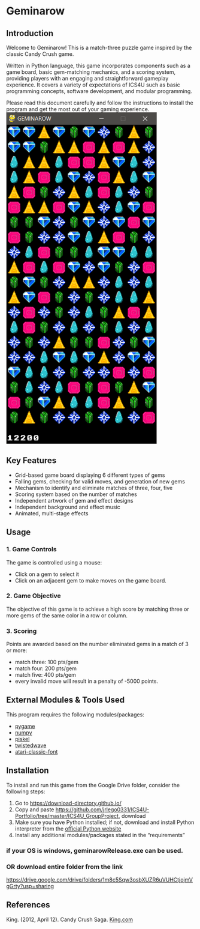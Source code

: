 # Geminarow
## Introduction
Welcome to Geminarow! This is a match-three puzzle game inspired by the classic Candy Crush game. 

Written in Python language, this game incorporates components such as a game board, basic gem-matching mechanics, and a scoring system, providing players with an engaging and straightforward gameplay experience. It covers a variety of expectations of ICS4U such as basic programming concepts, software development, and modular programming. 

Please read this document carefully and follow the instructions to install the program and get the most out of your gaming experience.
![gameplay](https://github.com/jrlego0331/ICS4U-Portfolio/blob/master/ICS4U_GroupProject/gameplay.PNG)

## Key Features
- Grid-based game board displaying 6 different types of gems
- Falling gems, checking for valid moves, and generation of new gems
- Mechanism to identify and eliminate matches of three, four, five
- Scoring system based on the number of matches
- Independent artwork of gem and effect designs
- Independent background and effect music
- Animated, multi-stage effects


## Usage
### 1. Game Controls
The game is controlled using a mouse:
- Click on a gem to select it
- Click on an adjacent gem to make moves on the game board.

### 2. Game Objective
The objective of this game is to achieve a high score by matching three or more gems of the same color in a row or column. 

### 3. Scoring
Points are awarded based on the number eliminated gems in a match of 3 or more:
- match three: 100 pts/gem
- match four: 200 pts/gem
- match five: 400 pts/gem
- every invalid move will result in a penalty of -5000 points.


## External Modules & Tools Used
This program requires the following modules/packages: 
- [pygame](https://www.pygame.org/)
- [numpy](https://numpy.org/)
- [piskel](https://www.piskelapp.com)
- [twistedwave](https://twistedwave.com/online)
- [atari-classic-font](https://www.fontspace.com/atari-classic-font-f30342)


## Installation
To install and run this game from the Google Drive folder, consider the following steps:
1. Go to https://download-directory.github.io/
2. Copy and paste https://github.com/jrlego0331/ICS4U-Portfolio/tree/master/ICS4U_GroupProject, download
3. Make sure you have Python installed; if not, download and install Python interpreter from the [official Python website](https://www.python.org)
4. Install any additional modules/packages stated in the “requirements”
### if your OS is windows, geminarowRelease.exe can be used.

### OR download entire folder from the link
https://drive.google.com/drive/folders/1m8c5Sqw3osbXUZR6uVUHCtjojmVgGrty?usp=sharing


## References
King. (2012, April 12). Candy Crush Saga. [King.com](https://www.king.com/game/candycrush)
